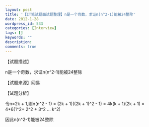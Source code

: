 ```yaml
---
layout: post
title: '【IT笔试题面试题整理】n是一个奇数，求证n(n^2-1)能被24整除'
date: 2012-1-28
wordpress_id: 533
categories: [Interview]
tags: []
keywords: ""
description: 
comments: true
---
```

【试题描述】

n是一个奇数，求证n(n^2-1)能被24整除

【试题来源】网易

【试题分析】

令n=2k + 1,则n(n^2 - 1) = (2k + 1)((2k + 1)^2 - 1) = 4k(k + 1)(2k + 1) = 4*6(1^2+ 2^2 + 3^2 … k^2)

因此n(n^2-1)能被24整除
